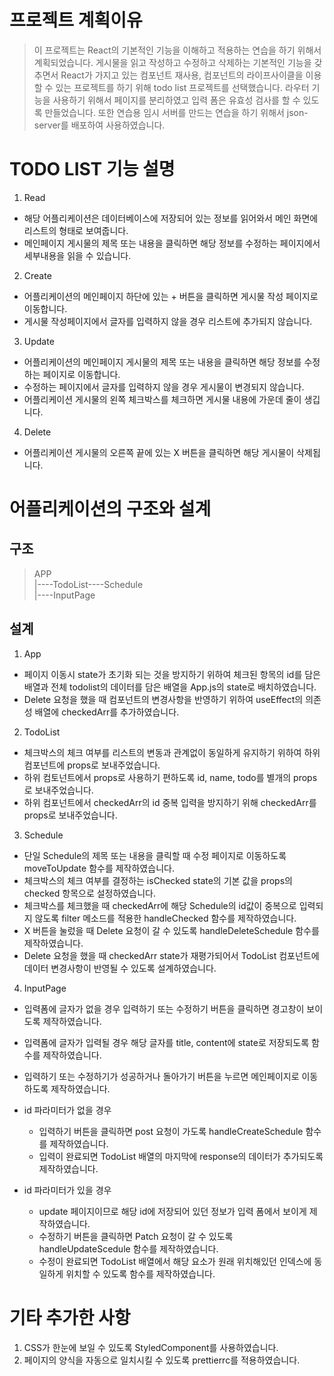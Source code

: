 # 프로젝트 계획이유

> 이 프로젝트는 React의 기본적인 기능을 이해하고 적용하는 연습을 하기 위해서 계획되었습니다.
> 게시물을 읽고 작성하고 수정하고 삭제하는 기본적인 기능을 갖추면서 React가 가지고 있는 컴포넌트 재사용, 컴포넌트의 라이프사이클을 이용할 수 있는 프로젝트를 하기 위해 todo list 프로젝트를 선택했습니다.
> 라우터 기능을 사용하기 위해서 페이지를 분리하였고 입력 폼은 유효성 검사를 할 수 있도록 만들었습니다.
> 또한 연습용 임시 서버를 만드는 연습을 하기 위해서 json-server를 배포하여 사용하였습니다.

# TODO LIST 기능 설명

1. Read

-   해당 어플리케이션은 데이터베이스에 저장되어 있는 정보를 읽어와서 메인 화면에 리스트의 형태로 보여줍니다.
-   메인페이지 게시물의 제목 또는 내용을 클릭하면 해당 정보를 수정하는 페이지에서 세부내용을 읽을 수 있습니다.

2. Create

-   어플리케이션의 메인페이지 하단에 있는 + 버튼을 클릭하면 게시물 작성 페이지로 이동합니다.
-   게시물 작성페이지에서 글자를 입력하지 않을 경우 리스트에 추가되지 않습니다.

3. Update

-   어플리케이션의 메인페이지 게시물의 제목 또는 내용을 클릭하면 해당 정보를 수정하는 페이지로 이동합니다.
-   수정하는 페이지에서 글자를 입력하지 않을 경우 게시물이 변경되지 않습니다.
-   어플리케이션 게시물의 왼쪽 체크박스를 체크하면 게시물 내용에 가운데 줄이 생깁니다.

4. Delete

-   어플리케이션 게시물의 오른쪽 끝에 있는 X 버튼을 클릭하면 해당 게시물이 삭제됩니다.

# 어플리케이션의 구조와 설계

## 구조

> APP  
> |----TodoList----Schedule  
> |----InputPage

## 설계

1. App

-   페이지 이동시 state가 초기화 되는 것을 방지하기 위하여 체크된 항목의 id를 담은 배열과 전체 todolist의 데이터를 담은 배열을 App.js의 state로 배치하였습니다.
-   Delete 요청을 했을 때 컴포넌트의 변경사항을 반영하기 위하여 useEffect의 의존성 배열에 checkedArr를 추가하였습니다.

2. TodoList

-   체크박스의 체크 여부를 리스트의 변동과 관계없이 동일하게 유지하기 위하여 하위 컴포넌트에 props로 보내주었습니다.
-   하위 컴토넌트에서 props로 사용하기 편하도록 id, name, todo를 별개의 props로 보내주었습니다.
-   하위 컴포넌트에서 checkedArr의 id 중복 입력을 방지하기 위해 checkedArr를 props로 보내주었습니다.

3. Schedule

-   단일 Schedule의 제목 또는 내용을 클릭할 때 수정 페이지로 이동하도록 moveToUpdate 함수를 제작하였습니다.
-   체크박스의 체크 여부를 결정하는 isChecked state의 기본 값을 props의 checked 항목으로 설정하였습니다.
-   체크박스를 체크했을 때 checkedArr에 해당 Schedule의 id값이 중복으로 입력되지 않도록 filter 메소드를 적용한 handleChecked 함수를 제작하였습니다.
-   X 버튼을 눌렀을 때 Delete 요청이 갈 수 있도록 handleDeleteSchedule 함수를 제작하였습니다.
-   Delete 요청을 했을 때 checkedArr state가 재평가되어서 TodoList 컴포넌트에 데이터 변경사항이 반영될 수 있도록 설계하였습니다.

4. InputPage

-   입력폼에 글자가 없을 경우 입력하기 또는 수정하기 버튼을 클릭하면 경고창이 보이도록 제작하였습니다.
-   입력폼에 글자가 입력될 경우 해당 글자를 title, content에 state로 저장되도록 함수를 제작하였습니다.
-   입력하기 또는 수정하기가 성공하거나 돌아가기 버튼을 누르면 메인페이지로 이동하도록 제작하였습니다.

-   id 파라미터가 없을 경우
    -   입력하기 버튼을 클릭하면 post 요청이 가도록 handleCreateSchedule 함수를 제작하였습니다.
    -   입력이 완료되면 TodoList 배열의 마지막에 response의 데이터가 추가되도록 제작하였습니다.
-   id 파라미터가 있을 경우
    -   update 페이지이므로 해당 id에 저장되어 있던 정보가 입력 폼에서 보이게 제작하였습니다.
    -   수정하기 버튼을 클릭하면 Patch 요청이 갈 수 있도록 handleUpdateScedule 함수를 제작하였습니다.
    -   수정이 완료되면 TodoList 배열에서 해당 요소가 원래 위치해있던 인덱스에 동일하게 위치할 수 있도록 함수를 제작하였습니다.

# 기타 추가한 사항

1.  CSS가 한눈에 보일 수 있도록 StyledComponent를 사용하였습니다.
2.  페이지의 양식을 자동으로 일치시킬 수 있도록 prettierrc를 적용하였습니다.

